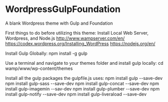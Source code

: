 # WordpressGulpFoundation
A blank Wordpress theme with Gulp and Foundation

First things to do before utilizing this theme:
Install Local Web Server, Wordpress, and Node.js
http://www.wampserver.com/en/
https://codex.wordpress.org/Installing_WordPress
https://nodejs.org/en/

Install Gulp Globally:
npm install -g gulp

Use a terminal and navigate to your themes folder and install gulp locally:
cd wamp/www/wp-content/themes

Install all the gulp packages the gulpfile.js uses:
npm install gulp --save-dev
npm install gulp-sass --save-dev
npm install gulp-concat --save-dev
npm install gulp-imagemin --sav-dev
npm install gulp-plumber --save-dev
npm install gulp-notify --save-dev
npm install gulp-liveraload --save-dev
